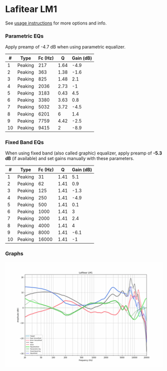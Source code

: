 # Lafitear LM1
See [usage instructions](https://github.com/jaakkopasanen/AutoEq#usage) for more options and info.

### Parametric EQs
Apply preamp of -4.7 dB when using parametric equalizer.

|   # | Type    |   Fc (Hz) |    Q |   Gain (dB) |
|-----|---------|-----------|------|-------------|
|   1 | Peaking |       217 | 1.64 |        -4.9 |
|   2 | Peaking |       363 | 1.38 |        -1.6 |
|   3 | Peaking |       825 | 1.48 |         2.1 |
|   4 | Peaking |      2036 | 2.73 |        -1   |
|   5 | Peaking |      3183 | 0.43 |         4.5 |
|   6 | Peaking |      3380 | 3.63 |         0.8 |
|   7 | Peaking |      5032 | 3.72 |        -4.5 |
|   8 | Peaking |      6201 | 6    |         1.4 |
|   9 | Peaking |      7759 | 4.42 |        -2.5 |
|  10 | Peaking |      9415 | 2    |        -8.9 |

### Fixed Band EQs
When using fixed band (also called graphic) equalizer, apply preamp of **-5.3 dB** (if available) and set gains manually with these parameters.

|   # | Type    |   Fc (Hz) |    Q |   Gain (dB) |
|-----|---------|-----------|------|-------------|
|   1 | Peaking |        31 | 1.41 |         5.1 |
|   2 | Peaking |        62 | 1.41 |         0.9 |
|   3 | Peaking |       125 | 1.41 |        -1.3 |
|   4 | Peaking |       250 | 1.41 |        -4.9 |
|   5 | Peaking |       500 | 1.41 |         0.1 |
|   6 | Peaking |      1000 | 1.41 |         3   |
|   7 | Peaking |      2000 | 1.41 |         2.4 |
|   8 | Peaking |      4000 | 1.41 |         4   |
|   9 | Peaking |      8000 | 1.41 |        -6.1 |
|  10 | Peaking |     16000 | 1.41 |        -1   |

### Graphs
![](./Lafitear%20LM1.png)
